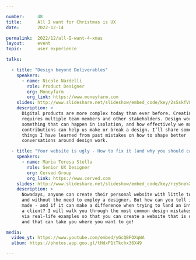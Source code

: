 ```yaml
---

number:     48
title:      All I want for Christmas is UX
date:       2022-12-14

permalink:  2022/12/all-I-want-4-xmas
layout:     event
topic:      user experience

talks:

  - title: "Design beyond Deliverables"
    speakers:
      - name: Nicole Nardelli
        role: Product Designer
        org: Moneyfarm
        org_link: https://www.moneyfarm.com
    slides: http://www.slideshare.net/slideshow/embed_code/key/2sSskfV80K1Goh
    description: >
      Digital products are more complex today than ever before. Creating them
      requires multiple team members and other stakeholders. Design work is not
      something that can happen in isolation, and how effectively we manage others'
      contributions can help us make or break a design. I’ll share some of the
      things I have learned from past mistakes on how to shape better
      conversations around design work.

  - title: "Your website is ugly - How to fix it (and why you should care)"
    speakers:
      - name: Maria Teresa Stella
        role: Senior UX Designer
        org: Cerved Group
        org_link: https://www.cerved.com
    slides: http://www.slideshare.net/slideshow/embed_code/key/rzy5nekXNbEic2
    description: >
      Nowadays, anyone can create their personal website with little to no code,
      and without the need to employ a designer. But how can you tell if it's well
      made - and if it can make a difference when trying to land an interview or
      a client? I will walk you through the most common design mistakes to avoid
      via real-life examples so that you can create a website that is delightful
      and that can take you where you want to go!

media:
  video_yt: https://www.youtube.com/embed/yGcQBFOXqWA
  album: https://photos.app.goo.gl/tHdxP1tTkchx36X49

---
```


